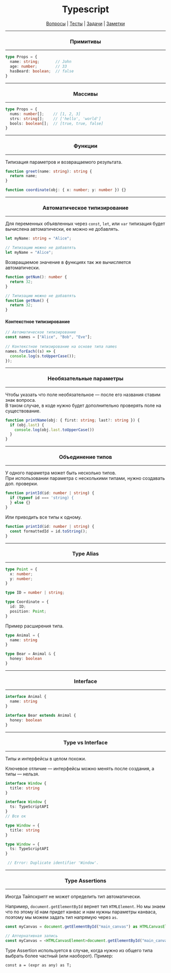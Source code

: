 <div align="center">

# Typescript

[Вопросы](https://github.com/dollaween/javascript-questions)
|
[Тесты](https://github.com/dollaween/javascript-tests)
|
[Задачи](https://github.com/dollaween/javascript-tasks)
|
[Заметки](https://github.com/dollaween/javascript-notes)

</div>

---

<div align="center">

  ### Примитивы

</div>

---

```ts
type Props = {
  name: string;       // John
  age: number;        // 33
  hasBeard: boolean;  // false
}
```

---

<div align="center">

  ### Массивы

</div>

---

```ts
type Props = {
  nums: number[];    // [1, 2, 3]
  strs: string[];    // ['hello', 'world']
  bools: boolean[];  // [true, true, false]
}
```

---

<div align="center">

  ### Функции

</div>

---

Типизация параметров и возвращаемого результата.

```ts
function greet(name: string): string {
  return name;
}
```

```ts
function coordinate(obj: { x: number; y: number }) {}
```

---

<div align="center">

  ### Автоматическое типизирование

</div>

---

Для переменных объявленных через `const`, `let`, или `var` типизация будет вычислена автоматически, ее можно не добавлять.

```ts
let myName: string = "Alice";

// Типизацию можно не добавлять
let myName = "Alice";
```

Возвращаемое значение в функциях так же вычисляется автоматически.

```ts
function getNum(): number {
  return 32;
}

// Типизацию можно не добавлять
function getNum() {
  return 32;
}
```

#### Контекстное типизирование

```ts
// Автоматическое типизирование
const names = ["Alice", "Bob", "Eve"];
 
// Контекстное типизирование на основе типа names
names.forEach((s) => {
  console.log(s.toUpperCase());
});
```

---

<div align="center">

  ### Необязательные параметры

</div>

---

Чтобы указать что поле необязательное — после его названия ставим знак вопроса.  
В таком случае, в коде нужно будет дополнительно проверять поле на существование.

```ts
function printName(obj: { first: string; last?: string }) {
  if (obj.last) {
    console.log(obj.last.toUpperCase())
  }
}
```

---

<div align="center">

  ### Объединение типов

</div>

---

У одного параметра может быть несколько типов.  
При использовании параметра с несколькими типами, нужно создавать доп. проверки.

```ts
function printId(id: number | string) {
  if (typeof id === 'string) {
  } else {}
}
```

Или приводить все типы к одному.
```ts
function printId(id: number | string) {
  const formattedId = id.toString();
}
```

---

<div align="center">

  ### Type Alias

</div>

---

```ts
type Point = {
  x: number;
  y: number;
}

type ID = number | string;

type Coordinate = {
  id: ID;
  position: Point;
}
```

Пример расширения типа.

```ts
type Animal = {
  name: string
}

type Bear = Animal & { 
  honey: boolean 
}
```

---

<div align="center">

  ### Interface

</div>

---

```ts
interface Animal {
  name: string
}

interface Bear extends Animal {
  honey: boolean
}
```

---

<div align="center">

  ### Type vs Interface

</div>

---

Типы и интерфейсы в целом похожи.

Ключевое отличие — интерфейсы можно менять после создания, а типы — нельзя.

```ts
interface Window {
  title: string
}

interface Window {
  ts: TypeScriptAPI
}
// Все ок
```

```ts
type Window = {
  title: string
}

type Window = {
  ts: TypeScriptAPI
}

 // Error: Duplicate identifier 'Window'.
```

---

<div align="center">

  ### Type Assertions

</div>

---

Иногда Тайпскрипт не может определить тип автоматически.

Например, `document.getElementById` вернет тип `HTMLElement`. Но мы знаем что по этому id нам придет канвас и нам нужны параметры канваса, поэтому мы можем задать тип напрямую через `as`.

```ts
const myCanvas = document.getElementById("main_canvas") as HTMLCanvasElement;

// Алтернативная запись
const myCanvas = <HTMLCanvasElement>document.getElementById("main_canvas");
```

Type Assertion используется в случае, когда нужно из общего типа выбрать более частный (или наоборот). Пример:

```html
const a = (expr as any) as T;
```
















